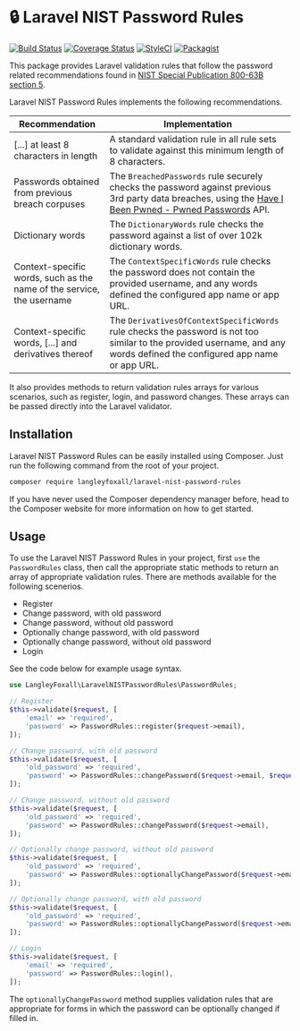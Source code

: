 # 🔒 Laravel NIST Password Rules

[![Build Status](https://travis-ci.org/langleyfoxall/laravel-nist-password-rules.svg?branch=master)](https://travis-ci.org/langleyfoxall/laravel-nist-password-rules)
[![Coverage Status](https://coveralls.io/repos/github/langleyfoxall/laravel-nist-password-rules/badge.svg?branch=master)](https://coveralls.io/github/langleyfoxall/laravel-nist-password-rules?branch=master)
[![StyleCI](https://github.styleci.io/repos/154853082/shield?branch=master)](https://github.styleci.io/repos/154853082)
[![Packagist](https://img.shields.io/packagist/dt/langleyfoxall/laravel-nist-password-rules.svg)](https://packagist.org/packages/langleyfoxall/laravel-nist-password-rules/stats)

This package provides Laravel validation rules that follow the password related
recommendations found in [NIST Special Publication 800-63B section 5](https://pages.nist.gov/800-63-3/sp800-63b.html#sec5). 

Laravel NIST Password Rules implements the following recommendations.

| Recommendation  | Implementation  |
|---|---|
| [...] at least 8 characters in length | A standard validation rule in all rule sets to validate against this minimum length of 8 characters. |
| Passwords obtained from previous breach corpuses | The `BreachedPasswords` rule securely checks the password against previous 3rd party data breaches, using the [Have I Been Pwned - Pwned Passwords](https://haveibeenpwned.com/Passwords) API. |  
| Dictionary words | The `DictionaryWords` rule checks the password against a list of over 102k dictionary words. | 
| Context-specific words, such as the name of the service, the username | The `ContextSpecificWords` rule checks the password does not contain the provided username, and any words defined the configured app name or app URL. |
| Context-specific words, [...] and derivatives thereof | The `DerivativesOfContextSpecificWords` rule checks the password is not too similar to the provided username, and any words defined the configured app name or app URL. |

It also provides methods to return validation rules arrays for various 
scenarios, such as register, login, and password changes. These arrays can
be passed directly into the Laravel validator. 

## Installation

Laravel NIST Password Rules can be easily installed using Composer. Just run the following 
command from the root of your project.

```bash
composer require langleyfoxall/laravel-nist-password-rules
```

If you have never used the Composer dependency manager before, head to the Composer website 
for more information on how to get started.

## Usage

To use the Laravel NIST Password Rules in your project, first `use` the 
`PasswordRules` class, then call the appropriate static methods to return
an array of appropriate validation rules. There are methods available for 
the following scenerios.

* Register
* Change password, with old password
* Change password, without old password
* Optionally change password, with old password
* Optionally change password, without old password
* Login

See the code below for example usage syntax.

```php
use LangleyFoxall\LaravelNISTPasswordRules\PasswordRules;

// Register
$this->validate($request, [
    'email' => 'required',
    'password' => PasswordRules::register($request->email),
]);

// Change password, with old password
$this->validate($request, [
    'old_password' => 'required',
    'password' => PasswordRules::changePassword($request->email, $request->old_password),
]);

// Change password, without old password
$this->validate($request, [
    'old_password' => 'required',
    'password' => PasswordRules::changePassword($request->email),
]);

// Optionally change password, without old password
$this->validate($request, [
    'old_password' => 'required',
    'password' => PasswordRules::optionallyChangePassword($request->email),
]);

// Optionally change password, with old password
$this->validate($request, [
    'old_password' => 'required',
    'password' => PasswordRules::optionallyChangePassword($request->email, $request->old_password),
]);

// Login
$this->validate($request, [
    'email' => 'required',
    'password' => PasswordRules::login(),
]);
```

The `optionallyChangePassword` method supplies validation rules that are
appropriate for forms in which the password can be optionally changed if 
filled in.
